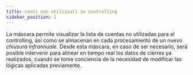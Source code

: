 ```yaml
---
title: conti non utilizzati in controlling
sidebar_position: 1
---
```


La máscara permite visualizar la lista de cuentas no utilizadas para el controlling, así como se almacenan en cada procesamiento de un nuevo *chiusura infrannuale*. Desde esta máscara, en caso de ser necesario, será posible intervenir para alinear en tiempo real los datos de cierres ya realizados, cuando se tome conciencia de la necesidad de modificar las lógicas aplicadas previamente.